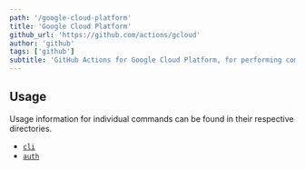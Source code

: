 ```yaml
---
path: '/google-cloud-platform'
title: 'Google Cloud Platform'
github_url: 'https://github.com/actions/gcloud'
author: 'github'
tags: ['github']
subtitle: 'GitHub Actions for Google Cloud Platform, for performing common tasks such as authorizing and tagging containers, as well as a generic cli for doing arbitrary actions with the Google cloud SDK command-line client.'
---
```


## Usage

Usage information for individual commands can be found in their respective directories.

- [`cli`](/cli)
- [`auth`](/auth)
